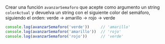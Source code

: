 Crear una función `avanzarSemaforo` que acepte como argumento un string `colorActual` y devuelva un string con el siguiente color del semáforo, siguiendo el orden: verde -> amarillo -> rojo -> verde

```javascript
console.log(avanzarSemaforo('verde'))     // 'amarillo'
console.log(avanzarSemaforo('amarillo'))  // 'rojo'
console.log(avanzarSemaforo('rojo'))      // 'verde'
```